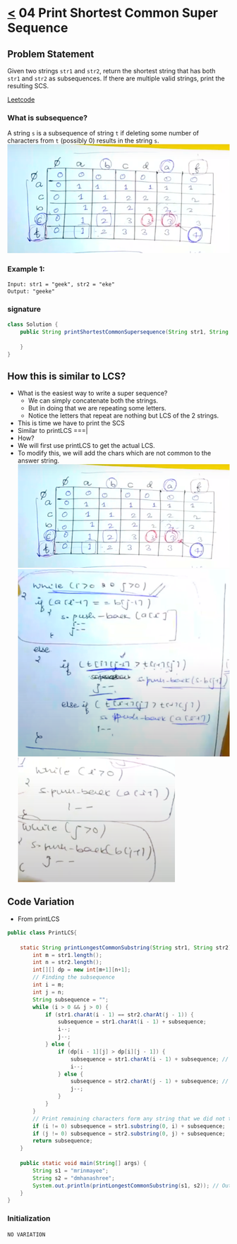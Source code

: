 # [<](../Readme.md) 04 Print Shortest Common Super Sequence

## Problem Statement
Given two strings `str1` and `str2`, return the shortest string that has both `str1` and `str2` as subsequences.
If there are multiple valid strings, print the resulting SCS.

[Leetcode](https://leetcode.com/problems/shortest-common-supersequence/)

### What is subsequence?
A string `s` is a subsequence of string `t` if deleting some number of characters from `t` (possibly 0) results in the string `s`.
![img.png](img.png)

### Example 1:
```text
Input: str1 = "geek", str2 = "eke"
Output: "geeke"
```

### signature
```java
class Solution {
    public String printShortestCommonSupersequence(String str1, String str2) {

    }
}
```

## How this is similar to LCS?
- What is the easiest way to write a super sequence?
    - We can simply concatenate both the strings.
    - But in doing that we are repeating some letters.
    - Notice the letters that repeat are nothing but LCS of the 2 strings.
- This is time we have to print the SCS
- Similar to printLCS ===|
- How? 
- We will first use printLCS to get the actual LCS.
- To modify this, we will add the chars which are not common to the answer string.
![img.png](img.png)
![img_1.png](img_1.png)
![img_2.png](img_2.png)
## Code Variation
- From printLCS
```java
public class PrintLCS{
    
    static String printLongestCommonSubstring(String str1, String str2) {
        int m = str1.length();
        int n = str2.length();
        int[][] dp = new int[m+1][n+1];
        // Finding the subsequence
        int i = m;
        int j = n;
        String subsequence = "";
        while (i > 0 && j > 0) {
            if (str1.charAt(i - 1) == str2.charAt(j - 1)) {
                subsequence = str1.charAt(i - 1) + subsequence;
                i--;
                j--;
            } else {
                if (dp[i - 1][j] > dp[i][j - 1]) {
                    subsequence = str1.charAt(i - 1) + subsequence; // include the character that did not match
                    i--;
                } else {
                    subsequence = str2.charAt(j - 1) + subsequence; // include the character that did not match
                    j--;
                }
            }
        }
        // Print remaining characters form any string that we did not traverse completely
        if (i != 0) subsequence = str1.substring(0, i) + subsequence;
        if (j != 0) subsequence = str2.substring(0, j) + subsequence;
        return subsequence;
    }

    public static void main(String[] args) {
        String s1 = "mrinmayee";
        String s2 = "dmhanashree";
        System.out.println(printLongestCommonSubstring(s1, s2)); // Output: dmrihanmayshree 
    }
}
```

### Initialization
```NO VARIATION```